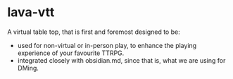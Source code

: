 # lava-vtt

A virtual table top, that is first and foremost designed to be:
- used for non-virtual or in-person play, to enhance the playing experience of your favourite TTRPG.
- integrated closely with obsidian.md, since that is, what we are using for DMing.

